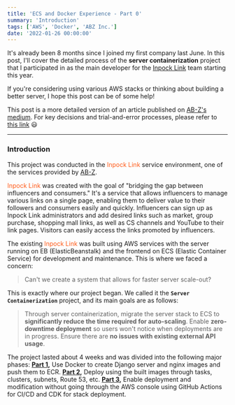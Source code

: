 ```yaml
---
title: 'ECS and Docker Experience - Part 0'
summary: 'Introduction'
tags: ['AWS', 'Docker', 'ABZ Inc.']
date: '2022-01-26 00:00:00'
---
```


It's already been 8 months since I joined my first company last June.
In this post, I'll cover the detailed process of the **server containerization** project that I participated in as the main developer for the [Inpock Link](https://link.inpock.co.kr/) team starting this year.

If you're considering using various AWS stacks or thinking about building a better server, I hope this post can be of some help!

This post is a more detailed version of an article published on [AB-Z's medium](https://medium.com/ab-z). For key decisions and trial-and-error processes, please refer to [this link](https://medium.com/ab-z/%EA%B8%89%EA%B2%A9%ED%95%98%EA%B2%8C-%EC%A6%9D%EA%B0%80%ED%95%98%EB%8A%94-%ED%8A%B8%EB%9E%98%ED%94%BD-%EC%96%B4%EB%96%BB%EA%B2%8C-%EB%8C%80%EB%B9%84%ED%95%A0%EA%B9%8C-d92f2fbf2130) 😃

***

### Introduction

This project was conducted in the <span style="color:#ff5b1a">Inpock Link</span> service environment, one of the services provided by [AB-Z](https://www.notion.so/inpock/ABZ-8ecc728639d94704b7b25ef8e770b117).

<span style="color:#ff5b1a">Inpock Link</span> was created with the goal of "bridging the gap between influencers and consumers." It's a service that allows influencers to manage various links on a single page, enabling them to deliver value to their followers and consumers easily and quickly. Influencers can sign up as Inpock Link administrators and add desired links such as market, group purchase, shopping mall links, as well as CS channels and YouTube to their link pages. Visitors can easily access the links promoted by influencers.

The existing <span style="color:#ff5b1a">Inpock Link</span> was built using AWS services with the server running on EB (ElasticBeanstalk) and the frontend on ECS (Elastic Container Service) for development and maintenance. This is where we faced a concern:

> Can't we create a system that allows for faster server scale-out?

This is exactly where our project began.
We called it the **`Server Containerization`** project, and its main goals are as follows:

> Through server containerization, migrate the server stack to ECS to **significantly reduce the time required for auto-scaling**.
Enable **zero-downtime deployment** so users won't notice when deployments are in progress.
Ensure there are **no issues with existing external API usage**.

The project lasted about 4 weeks and was divided into the following major phases:
**[Part 1](https://hakjae.dev/posts/use-ecs-with-docker-part-1),** Use Docker to create Django server and nginx images and push them to ECR.
**[Part 2](https://hakjae.dev/posts/use-ecs-with-docker-part-2),** Deploy using the built images through tasks, clusters, subnets, Route 53, etc.
**[Part 3](https://hakjae.dev/posts/use-ecs-with-docker-part-3),** Enable deployment and modification without going through the AWS console using GitHub Actions for CI/CD and CDK for stack deployment.